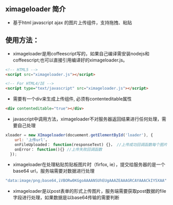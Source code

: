 ximageloader 简介
--------------------
* 基于html javascript ajax 的图片上传组件，支持拖拽、粘贴

使用方法：
------------

* ximageloader是用coffeescript写的，如果自己编译需安装nodejs和coffeescript;也可以直接引用编译好的ximageloader.js。
```html
<!-- HTML5 -->
<script src="ximageloader.js"></script>

<!-- For HTML4/IE -->
<script type="text/javascript" src="ximageloader.js"></script>
```
* 需要有一个div来生成上传组件, 必须有contenteditable属性
```html
<div contenteditable="true"></div>
```
* javascript中调用方法，ximageloader不对服务器返回结果进行任何处理，需要自己处理
```javascript
xloader = new XImageloader(docuement.getElementById('loader'), {
    url: '上传url'，
    onFileUploaded： function(responseText) {}， //上传成功回调函数每个图片会调用一次，responseText为服务器相应信息
    onError： function(){} //上传失败回调函数
  });
```
* ximageloader在处理粘贴剪贴板图片时（firfox, ie），提交给服务器的是一个base64 url，服务端需要对数据进行处理
```javascript
"data:image/png;base64,iVBORw0KGgoAAAANSUhEUgAAAZEAAAGRCAYAAACkIY5XAA"
```


* ximageloader是以post表单的形式上传图片，服务端需要获取post数据的file字段进行处理，如果数据是以base64传输的需要判断




